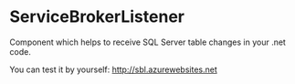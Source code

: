 # ServiceBrokerListener
Component which helps to receive SQL Server table changes in your .net code.

You can test it by yourself: http://sbl.azurewebsites.net
